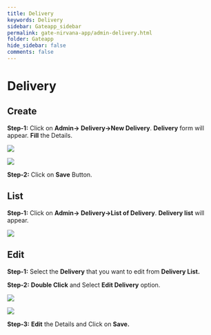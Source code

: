 ```yaml
---
title: Delivery
keywords: Delivery
sidebar: Gateapp_sidebar
permalink: gate-nirvana-app/admin-delivery.html
folder: Gateapp
hide_sidebar: false
comments: false
---
```

# Delivery

## Create

**Step-1:**  Click on **Admin-> Delivery->New Delivery**. **Delivery** form will appear. **Fill** the Details.

![](/images/New-Delivery.png)

![](/images/New-Delivery-frm.png)

**Step-2:** Click on **Save** Button.

## List

**Step-1:** Click on **Admin-> Delivery->List of Delivery**. **Delivery list** will appear.

![](/images/Delivery-List.png)

## Edit

**Step-1:** Select the **Delivery** that you want to edit from **Delivery List.**

**Step-2:** **Double Click** and Select **Edit Delivery** option.

![](/images/Edit-Delivery.png)

![](/images/Edit-Delivery-frm.png)

**Step-3:** **Edit** the Details and Click on **Save.**
